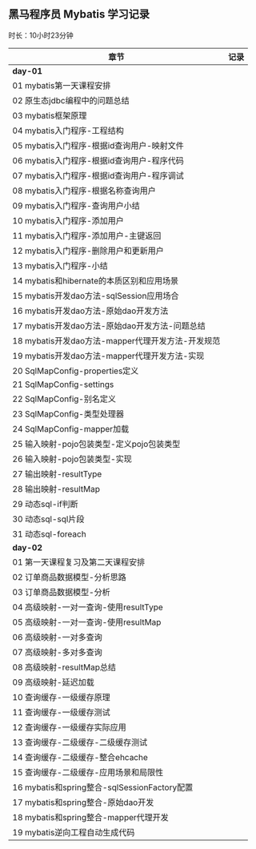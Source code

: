 ## 黑马程序员 Mybatis 学习记录

时长：10小时23分钟

| 章节                                              | 记录 |
| ------------------------------------------------- | ---- |
| **day-01**                                        |      |
| 01 mybatis第一天课程安排                          |      |
| 02 原生态jdbc编程中的问题总结                     |      |
| 03 mybatis框架原理                                |      |
| 04 mybatis入门程序-工程结构                       |      |
| 05 mybatis入门程序-根据id查询用户-映射文件        |      |
| 06 mybatis入门程序-根据id查询用户-程序代码        |      |
| 07 mybatis入门程序-根据id查询用户-程序调试        |      |
| 08 mybatis入门程序-根据名称查询用户               |      |
| 09 mybatis入门程序-查询用户小结                   |      |
| 10 mybatis入门程序-添加用户                       |      |
| 11 mybatis入门程序-添加用户-主键返回              |      |
| 12 mybatis入门程序-删除用户和更新用户             |      |
| 13 mybatis入门程序-小结                           |      |
| 14 mybatis和hibernate的本质区别和应用场景         |      |
| 15 mybatis开发dao方法-sqlSession应用场合          |      |
| 16 mybatis开发dao方法-原始dao开发方法             |      |
| 17 mybatis开发dao方法-原始dao开发方法-问题总结    |      |
| 18 mybatis开发dao方法-mapper代理开发方法-开发规范 |      |
| 19 mybatis开发dao方法-mapper代理开发方法-实现     |      |
| 20 SqlMapConfig-properties定义                    |      |
| 21 SqlMapConfig-settings                          |      |
| 22 SqlMapConfig-别名定义                          |      |
| 23 SqlMapConfig-类型处理器                        |      |
| 24 SqlMapConfig-mapper加载                        |      |
| 25 输入映射-pojo包装类型-定义pojo包装类型         |      |
| 26 输入映射-pojo包装类型-实现                     |      |
| 27 输出映射-resultType                            |      |
| 28 输出映射-resultMap                             |      |
| 29 动态sql-if判断                                 |      |
| 30 动态sql-sql片段                                |      |
| 31 动态sql-foreach                                |      |
| **day-02**                                        |      |
| 01 第一天课程复习及第二天课程安排                 |      |
| 02 订单商品数据模型-分析思路                      |      |
| 03 订单商品数据模型-分析                          |      |
| 04 高级映射-一对一查询-使用resultType             |      |
| 05 高级映射-一对一查询-使用resultMap              |      |
| 06 高级映射-一对多查询                            |      |
| 07 高级映射-多对多查询                            |      |
| 08 高级映射-resultMap总结                         |      |
| 09 高级映射-延迟加载                              |      |
| 10 查询缓存-一级缓存原理                          |      |
| 11 查询缓存-一级缓存测试                          |      |
| 12 查询缓存-一级缓存实际应用                      |      |
| 13 查询缓存-二级缓存-二级缓存测试                 |      |
| 14 查询缓存-二级缓存-整合ehcache                  |      |
| 15 查询缓存-二级缓存-应用场景和局限性             |      |
| 16 mybatis和spring整合-sqlSessionFactory配置      |      |
| 17 mybatis和spring整合-原始dao开发                |      |
| 18 mybatis和spring整合-mapper代理开发             |      |
| 19 mybatis逆向工程自动生成代码                    |      |